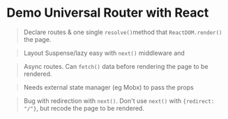 # Demo Universal Router with React

> Declare routes & one single `resolve()`method that `ReactDOM.render()` the page.

> Layout Suspense/lazy easy with `next()` middleware and

> Async routes. Can `fetch()` data before rendering the page to be rendered.

> Needs external state manager (eg Mobx) to pass the props

> Bug with redirection with `next()`. Don't use `next()` with `{redirect: "/"}`, but recode the page to be rendered.
